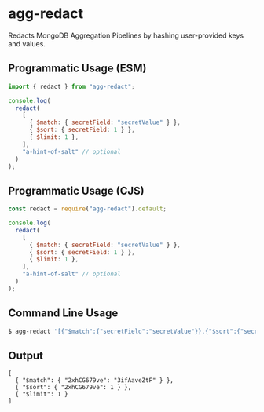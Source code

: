 # agg-redact

Redacts MongoDB Aggregation Pipelines by hashing user-provided keys and values.

## Programmatic Usage (ESM)

```js
import { redact } from "agg-redact";

console.log(
  redact(
    [
      { $match: { secretField: "secretValue" } },
      { $sort: { secretField: 1 } },
      { $limit: 1 },
    ],
    "a-hint-of-salt" // optional
  )
);
```

## Programmatic Usage (CJS)

```js
const redact = require("agg-redact").default;

console.log(
  redact(
    [
      { $match: { secretField: "secretValue" } },
      { $sort: { secretField: 1 } },
      { $limit: 1 },
    ],
    "a-hint-of-salt" // optional
  )
);
```

## Command Line Usage

```bash
$ agg-redact '[{"$match":{"secretField":"secretValue"}},{"$sort":{"secretField":1}},{"$limit":1}]' --salt a-hint-of-salt
```

## Output

```
[
  { "$match": { "2xhCG679ve": "3ifAaveZtF" } },
  { "$sort": { "2xhCG679ve": 1 } },
  { "$limit": 1 }
]
```
